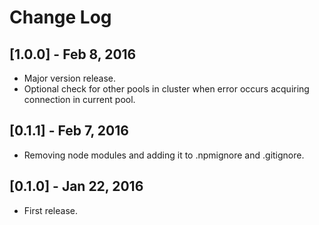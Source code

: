 # Change Log

## [1.0.0] - Feb 8, 2016
* Major version release.
* Optional check for other pools in cluster when error occurs acquiring connection in current pool.

## [0.1.1] - Feb 7, 2016

* Removing node modules and adding it to .npmignore and .gitignore.

## [0.1.0] - Jan 22, 2016

* First release.

